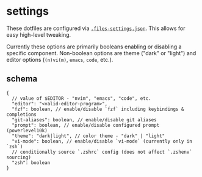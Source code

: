 # settings

These dotfiles are configured via [`.files-settings.json`](../../.files-settings.json). This allows for easy high-level tweaking.

Currently these options are primarily booleans enabling or disabling a specific component. Non-boolean options are theme ("dark" or "light") and editor options (`(n)vi(m)`, `emacs`, `code`, etc.).

## schema

```jsonc
{
  // value of $EDITOR - "nvim", "emacs", "code", etc.
  "editor": "<valid-editor-program>",
  "fzf": boolean, // enable/disable `fzf` including keybindings & completions
  "git-aliases": boolean, // enable/disable git aliases
  "prompt": boolean, // enable/disable configured prompt (powerlevel10k)
  "theme": "dark|light", // color theme - "dark" | "light"
  "vi-mode": boolean, // enable/disable `vi-mode` (currently only in `zsh`)
  // conditionally source `.zshrc` config (does not affect `.zshenv` sourcing)
  "zsh": boolean
}
```
